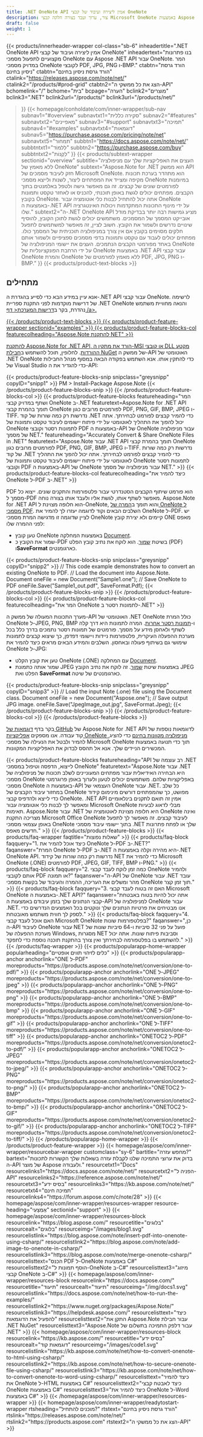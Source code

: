 ```yaml
---
title: .NET OneNote API אמין ליצירה ועיבוד של קבצי OneNote
description: צור, ערוך ועבד בצורה חלקה קבצי Microsoft OneNote באמצעות Aspose .NET OneNote API. המר את OneNote ל-PDF, JPG ועוד כדי למקסם את הפרודוקטיביות.
draft: false
weight: 1
---
```

{{< products/innerheader-wrapper col-class="sb-6"
  inheadertitle=".NET OneNote API אמין ליצירה ועיבוד של קבצי OneNote"
  inheadertext="בנו פתרונות מקצועיים לתפעול מסמכי OneNote עם Aspose .NET API עבור OneNote. המר במדויק מסמכי OneNote לקובצי PDF, JPG, PNG ו-BMP."
  ctabtn="הורד גרסת ניסיון בחינם"
  ctabtn="הורד גרסת ניסיון בחינם"
  ctalink="https://releases.aspose.com/note/net/"
  ctalink2="/products/#prod-grid"
  ctabtn2="הצג את כל ממשקי ה-API"
  bchomelink="/"
  bchome="בית"
  bcpage="הערה"
  bclink2="מוצרים"
  bclink3=".NET"
  bclink2url="/products/"
  bclink3url="/products/net/"
  >}}
{{< homepage/conholdate/com/inner-wrapper/sub-nav 
subnav1="#overview"
subnavtxt1="סקירה כללית" 
subnav2="#features"
subnavtxt2="מאפיינים" 
subnav3="#support"
subnavtxt3="תמיכה" 
subnav4="#examples"
subnavtxt4="דוגמאות" 
subnav5="https://purchase.aspose.com/pricing/note/net"
subnavtxt5="תמחור" 
subbtn1="https://docs.aspose.com/note/net/"
subbtntxt1="לִלמוֹד"
subbtn2="https://purchase.aspose.com/buy"
subbtntxt2="לִקְנוֹת"
>}}
   {{< products/subtext-wrapper
   sectionid="overview"
   subtitle="העצים את האפליקציות שלך עם מניפולציה ללא מאמץ של OneNote"
   subtext="Aspose.Note for .NET הוא ממשק API חזק לעיבוד מסמכים של Microsoft OneNote. הוא מתהדר בערכת תכונות מקיפה ומצייד את המפתחים ליצור, לשנות ולייצא מסמכי OneNote במיומנות לפורמטים שונים של קבצים. זה גם מאפשר גישה ולטפל באלמנטים בתוך הקבצים. מפתחים יכולים לגשת באופן תוכנתי, להכניס או לאחזר טקסט ותמונות בקובץ OneNote. אתה יכול להתחיל לבנות כלי אוטומציה עבור OneNote באמצעות ה-.NET API על ידי מינוף התכונות המתקדמות ויכולות האינטגרציה שלו."
   subtext2="ה-.NET OneNote API מציע גמישות רבה יותר בבדיקת מודל אובייקט המסמך של המסמכים. משתמשים יכולים לגשת לתוכן הקובץ, להוסיף שינויים נדרשים ולשמור את הקובץ. חשוב לציין, זה מאפשר למשתמשים לתפעל חלקים מסוימים בקובץ אם אין צורך במניפולציה תוכניתית של המסמך כולו. מפתחים יכולים לעבוד עם טקסט ותמונות בדפי מסמכים ספציפיים ולשמור אותם באחד מפורמטי הקבצים הנתמכים. העצים את יישומי המניפולציה של OneNote על ידי הרחבת הפונקציונליות של OneNote באמצעות .NET API עבור קבצי OneNote והמרת OneNote ללא מאמץ לפורמטים של PDF, JPG, PNG ו-BMP."
   >}} 
   {{< products/product-text-blocks >}}
   <h2>מתחילים</h2>
   <p>אנא עיין במידע הבא כדי לסייע בהגדרת ה-.NET API עבור קבצי OneNote. לרשימה של דרישות מוקדמות לפני התקנת ספריית .NET OneNote והנאה מחוויית משתמש נהדרת, בקר ב<a href="https://docs.aspose.com/note/net/system-requirements/">דרישות המערכת< דף /a>.</p>
   {{< /products/product-text-blocks >}}
{{< products/product-feature-wrapper
sectionid="examples"
>}}
{{< products/product-feature-blocks-col
featurecolheading="Aspose.Note להתקנת NET"
>}}
<p>להתקנת Aspose.Note for .NET API, הורד את מתקין ה-MSI או קובצי DLL מ<a href="https://releases.aspose.com/note/net/">קטע ההורדות</a>. לחלופין, תוכל להשתמש ב<a href="https://www.nuget.org/packages/Aspose.Note/">חבילת NuGet</a> של ממשק ה-API האוטומטי של .NET OneNote כדי להתקין אותו. אנא השתמש בפקודה הבאה במסוף מנהל החבילות של Visual Studio כדי להגדיר את ה-API:</p>
{{< products/product-feature-blocks-snip
snipclass="greysnipp"
copyID="snipp1"
>}}
PM > Install-Package Aspose.Note
{{< /products/product-feature-blocks-snip >}}
{{< /products/product-feature-blocks-col >}}
{{< products/product-feature-blocks
featureheading="המר ושתף במדויק קבצי OneNote ב-.NET featuretext=Aspose.Note for .NET API תומך בהמרת קבצי OneNote לפורמטים מרובים כגון PDF, PNG, GIF, BMP, JPEG ו-TIFF. נדרשות רק כמה שורות של קוד .NET כדי להמיר קבצים לפורמט לבחירתך. אתה יכול להפוך את התהליך לאוטומטי על ידי פיתוח יישומים לעיבוד טקסט ותמונות של OneNote לתמונות רסטר וקובצי PDF באמצעות ה-API של OneNote עבור מניפולציה של מסמך NET."
featureheading="Accurately Convert & Share OneNote Files in .NET" featuretext="Aspose.Note עבור .NET API תומך בהמרת קבצי OneNote לפורמטים מרובים כגון PDF, PNG, GIF, BMP, JPEG ו-TIFF. נדרשות רק כמה שורות של קוד .NET כדי להמיר קבצים לפורמט לבחירתך. אתה יכול להפוך את התהליך לאוטומטי על ידי פיתוח יישומים לעיבוד טקסט ותמונות של OneNote לתמונות רסטר וקובצי PDF באמצעות ה-API של OneNote עבור מניפולציה של מסמך NET."
>}}
{{< products/product-feature-blocks-col
featurecolheading="כיצד להמיר את OneNote ל-PDF ב-.NET"
>}}
<p>PDF הוא פורמט שיתוף הקבצים הסטנדרטי עבור פלטפורמות והתקנים שונים. ייצוא כל מסמך ל-PDF מאפשר לשתף אותו, לגשת אליו ולעבד אותו בצורה נוחה. Aspose.Note for .NET API הוא חלופה מצוינת ל-OneNote, והוא תומך ב<a href="https://blog.aspose.com/note/convert-onenote-to-pdf-in-csharp/">המרה של OneNote ל מסמכי PDF</a>. השלבים הבאים וקוד לדוגמה יעזרו לך להמיר את OneNote ל-PDF. יש לציין שדוגמה זו מדגישה המרת מסמכי OneNote קיימים ולא יצירת קובץ ONE מאפס לפני ההמרה שלו:</p>
<ul>
   <li>טען קובץ OneNote באמצעות המחלקה <a href="https://reference.aspose.com/note/net/aspose.note/document">Document</a>.</a></li>
   <li>שמור את הקובץ כ-PDF בשיטת <a href="https://reference.aspose.com/note/net/aspose.note.document/save/methods/4">שמור</a>. הוא לוקח את נתיב קובץ הפלט (PDF) ו<strong>SaveFormat</strong> כארגומנטים.</li>
</ul>
{{< products/product-feature-blocks-snip
snipclass="greysnipp"
copyID="snipp2"
>}}
// This code example demonstrates how to convert an existing OneNote to PDF.
// Load the document into Aspose.Note.
Document oneFile = new Document("Sample1.one");
// Save OneNote to PDF
oneFile.Save("Sample1_out.pdf", SaveFormat.Pdf);
{{< /products/product-feature-blocks-snip >}}
{{< /products/product-feature-blocks-col >}}
{{< products/product-feature-blocks-col
featurecolheading="המר את OneNote לתמונות רסטר ב-.NET"
>}}
<p>מערך התכונות המעולה של ממשק ה-API האוטומטי של .NET OneNote כולל המרת OneNote ל-JPEG, PNG, BMP ו-<a href="https://blog.aspose.com/note/convert-onenote-one-files-to-jpeg-png-tiff-image-csharp/">תמונות רסטר אחרות</a>. המרה לתמונות היא דרך קלה לשתף ולאחסן מידע על מסמך. פורמטים של תמונות רסטר נתמכים בדרך כלל בכל מערכת ההפעלה העיקרית, פלטפורמות ניידות ויישומי דפדפן, כך שיצוא קבצים לתמונות שימושי גם בשיתוף פעולה ובאחסון. השלבים והמידע הבאים מראים כיצד להמיר את OneNote ל-JPG:</p>
<ul>
   <li>טען את קובץ הקלט OneNote (.ONE) עם המחלקה <a href="https://reference.aspose.com/note/net/aspose.note/document">Document</a>.</li>
   <li>שמור אותה כתמונת JPEG באמצעות שיטת <a href="https://reference.aspose.com/note/net/aspose.note/document/methods/save/index">שמור</a>. זה לוקח את נתיב הקובץ JPEG הפלט ואת <strong>SaveFormat</strong> כארגומנטים של שיטה.</li>
</ul>
{{< products/product-feature-blocks-snip
snipclass="greysnipp"
copyID="snipp3"
>}}
// Load the input Note (.one) file using the Document class.
Document oneFile = new Document("Aspose.one");
// Save output JPG image.
oneFile.Save("JpegImage_out.jpg", SaveFormat.Jpeg);
{{< /products/product-feature-blocks-snip >}}
{{< /products/product-feature-blocks-col >}}
{{< /products/product-feature-blocks >}}
   <p class="col-lg-12">בקר בדף <a href="https://github.com/aspose-note/Aspose.Note-for-.NET/tree/master/Examples">דוגמאות של GitHub</a> של Aspose.Note for .NET API לדוגמאות נוספות של קוד עבודה. אנו מספקים <a href="https://products.aspose.app/note/family">אפליקציות OneNote מניפולציה מקוונות בחינם</a> כדי להציג, להמיר ולבטל את הנעילה של מסמכי Microsoft OneNote תוך כדי תנועה באמצעות המכשירים הניידים שלך. אנא אל תהסס לבדוק את האפליקציות המקוונות.</p>
{{< products/product-feature-blocks
featureheading="API רב עוצמה של .NET לייצוא, הדפסה וטיפול במסמכי OneNote"
featuretext="Aspose.Note עבור .NET היא הבחירה האידיאלית עבור מפתחים המעוניינים לשלב תכונות של מניפולציה של מסמכי OneNote באפליקציות שלהם. משתמשים יכולים לטעון ולערוך באופן פרוגרמטי מסמכי OneNote באמצעות ה-API העצמאי של OneNote עבור .NET. כל שלב במחזור עיבוד הקבצים של OneNote מפושט, כך שהמפתחים דורשים מינימום קידוד כדי לייצא ולהדפיס קבצי OneNote. .NET API אמין זה תואם לתקנים בינלאומיים ומאפשר לך לבנות כלי אוטומציה עבור Microsoft OneNote מבלי לדאוג לבעיות תאימות. Aspose.Note עבור .NET היא חלופה מצוינת לאוטומציה של OneNote ואינה מצריכה התקנת Microsoft Office OneNote לעיבוד קבצים. זה מאפשר לך לתפעל באופן עצמאי מסמכי OneNote בתוך יישומי עיבוד מסמכי .NET שלך או לפתח פתרונות חדשים מאפס."
>}}
   {{< /products/product-feature-blocks >}}
   {{< products/faq-wrapper
   faqtitle="שאלות נפוצות"
>}}
   {{< products/faq-block
faqquery="1. כיצד אוכל להמיר את OneNote ל-PDF ב-.NET?"
faqanswer="המרת OneNote ל-PDF ב-.NET היא מהירה וקלה באמצעות ה-.NET OneNote API. נדרשות רק כמה שורות של קידוד NET כדי להמיר את Microsoft OneNote (.ONE) לפורמטים PDF, JPEG, GIF, TIFF, BMP ו-PNG."
>}}
   {{< products/faq-block 
faqquery="2. כמה זמן לוקח לעבד קבצי OneNote ולהמיר אותם לקובצי PDF או תמונה?"
faqanswer="ה-API של OneNote עבור .NET עובד מהר ומשלים את העריכה, ההמרה והעיבוד של בקשות מסמכי OneNote תוך זמן קצר."
>}}
   {{< products/faq-block
faqquery="3. האם זה בטוח לעבד קבצי Microsoft OneNote באמצעות ה-.NET API?"
faqanswer="אתה יכול להיות בטוח באבטחת קבצי הנתונים שלך בזמן עיבודם באמצעות ה-API למניפולציה של OneNote עבור .NET. אנו מבטיחים את פרטיות הנתונים שלך ונוקטים בכל האמצעים הנדרשים כדי לספק לך חווית משתמש מאובטחת."
>}}
   {{< products/faq-block
faqquery="4. האם אוכל לעבד קבצי Microsoft OneNote בפלטפורמות שונות?"
faqanswer="כן, ה-API לעיבוד OneNote עבור NET פועל על פני 32 סיביות ו-64 סיביות שונות של מערכת ההפעלה של Windows, מסגרות NET וסביבות פיתוח שונות. אתה יכול להשתמש בו בפלטפורמה לבחירתך ואין צורך בהתקנת תוכנה נוספת כדי לתפקד."
>}}
   {{< /products/faq-wrapper >}}
   {{< products/popularapp-home-wrapper
   popularheading="כלים לזיהוי תווים אופטיים"
   >}}
   {{< products/popularapp-anchor
 anchorlink="ONE ל-PDF"
 moreproducts="https://products.aspose.com/note/net/conversion/one-to-pdf/"
>}} 
   {{< products/popularapp-anchor
 anchorlink="ONE ל-JPEG"
 moreproducts="https://products.aspose.com/note/net/conversion/one-to-jpeg"
>}} 
   {{< products/popularapp-anchor
 anchorlink="ONE ל-PNG"
 moreproducts="https://products.aspose.com/note/net/conversion/one-to-png"
>}} 
   {{< products/popularapp-anchor
 anchorlink="ONE ל-BMP"
 moreproducts="https://products.aspose.com/note/net/conversion/one-to-bmp"
>}} 
   {{< products/popularapp-anchor
 anchorlink="ONE ל-GIF"
 moreproducts="https://products.aspose.com/note/net/conversion/one-to-gif"
>}} 
   {{< products/popularapp-anchor
 anchorlink="ONE ל-TIFF"
 moreproducts="https://products.aspose.com/note/net/conversion/one-to-tiff"
>}} 
   {{< products/popularapp-anchor
 anchorlink="ONETOC2 ל-PDF"
 moreproducts="https://products.aspose.com/note/net/conversion/onetoc2-to-pdf/"
>}} 
   {{< products/popularapp-anchor
 anchorlink="ONETOC2 ל-JPEG"
 moreproducts="https://products.aspose.com/note/net/conversion/onetoc2-to-jpeg/"
>}} 
   {{< products/popularapp-anchor
 anchorlink="ONETOC2 ל-PNG"
 moreproducts="https://products.aspose.com/note/net/conversion/onetoc2-to-png/"
>}} 
   {{< products/popularapp-anchor
 anchorlink="ONETOC2 ל-BMP"
 moreproducts="https://products.aspose.com/note/net/conversion/onetoc2-to-bmp/"
>}} 
   {{< products/popularapp-anchor
 anchorlink="ONETOC2 ל-GIF"
 moreproducts="https://products.aspose.com/note/net/conversion/onetoc2-to-gif/"
>}}  
   {{< products/popularapp-anchor
 anchorlink="ONETOC2 ל-TIFF"
 moreproducts="https://products.aspose.com/note/net/conversion/onetoc2-to-tiff/"
>}}  
   {{< /products/popularapp-home-wrapper >}}
   {{< /products/product-feature-wrapper >}}
{{< homepage/aspose/com/inner-wrapper/resourcebar-wrapper
customclass="sy-6"
bartitle="מחפש עזרה?"
bartext="בדוק את ערוצי התמיכה שלנו לקבלת עזרה בשאלות שלך הקשורות לתכונות ה-API של מוצר Aspose ולעבודה."
 resourcetxt1="Docs"
 resourcelinks1="https://docs.aspose.com/note/net/"
 resourcetxt2="הפניה ל-API"
 resourcelinks2="https://reference.aspose.com/note/net/" 
 resourcetxt3="בסיס ידע"
 resourcelinks3="https://kb.aspose.com/note/net/"
 resourcetxt4="תמיכה חינם"
 resourcelinks4="https://forum.aspose.com/c/note/28"
>}}
{{< homepage/aspose/com/inner-wrapper/resources-wrapper
 resource-heading="אֶמְצָעִי"
 sectionid="support"
>}}
{{< homepage/aspose/com/inner-wrapper/resources-block
 resourcelink="https://blog.aspose.com/"
 resourcetitle="בלוגים"
 resourcealt="בלוגים"
 resourceimg="/images/blog1.svg"
 resourcelistlink="https://blog.aspose.com/note/insert-pdf-into-onenote-using-csharp/"
 resourcelistlink2="https://blog.aspose.com/note/add-image-to-onenote-in-csharp/"
 resourcelistlink3="https://blog.aspose.com/note/merge-onenote-csharp/"
 resourcelisttext="הכנס PDF ל-OneNote באמצעות C#"
 resourcelisttext2="הוסף תמונות ל-OneNote ב-C#"
 resourcelisttext3="מיזוג קבצי OneNote ב-C#"
>}}
{{< homepage/aspose/com/inner-wrapper/resources-block
 resourcelink="https://docs.aspose.com/"
 resourcetitle="תיעוד"
 resourcealt="תיעוד"
 resourceimg="/img/docs1.svg"
 resourcelistlink="https://docs.aspose.com/note/net/how-to-run-the-examples/"
 resourcelistlink2="https://www.nuget.org/packages/Aspose.Note/"
 resourcelistlink3="https://helpdesk.aspose.com/"
 resourcelisttext="כיצד להפעיל את הדוגמאות"
 resourcelisttext2="התקן את Aspose.Note עבור חבילת .NET NuGet"
 resourcelisttext3="Aspose.Note עבור דלפק התמיכה בתשלום של .NET"
>}}
{{< homepage/aspose/com/inner-wrapper/resources-block
 resourcelink="https://kb.aspose.com/"
 resourcetitle="בסיס ידע"
 resourcealt="דוגמאות קוד"
 resourceimg="/images/code1.svg"
 resourcelistlink="https://kb.aspose.com/note/net/how-to-convert-onenote-to-html-using-csharp/"
 resourcelistlink2="https://kb.aspose.com/note/net/how-to-secure-onenote-file-using-csharp/"
 resourcelistlink3="https://kb.aspose.com/note/net/how-to-convert-onenote-to-word-using-csharp/"
 resourcelisttext="כיצד להמיר את OneNote ל-HTML באמצעות C#"
resourcelisttext2="כיצד לאבטח קבצי OneNote באמצעות C#"
 resourcelisttext3="כיצד להמיר את OneNote ל-Word באמצעות C#"
>}}
{{< /homepage/aspose/com/inner-wrapper/resources-wrapper >}}
{{< homepage/aspose/com/inner-wrapper/readytostart-wrapper
rtsheading="מוכנים להתחיל?"
rtstext="הורד גרסת ניסיון בחינם"
rtslink="https://releases.aspose.com/note/net/"
rtslink2="https://products.aspose.com"
rtstext2="הצג את כל ממשקי ה-API"
>}}
